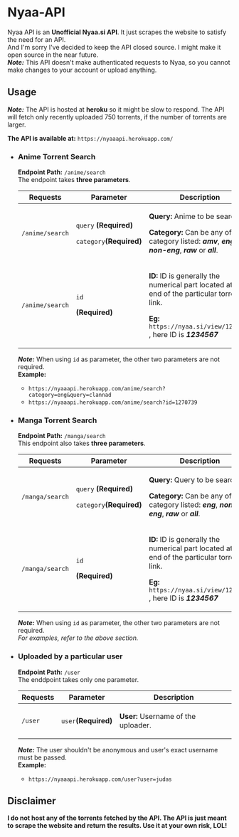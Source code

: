 # Nyaa-API
Nyaa API is an **Unofficial Nyaa.si API**. It just scrapes the website to satisfy the need for an API.\
And I'm sorry I've decided to keep the API closed source. I might make it open source in the near future. \
***Note:*** This API doesn't make authenticated requests to Nyaa, so you cannot make changes to your account or upload anything.

## Usage
***Note:*** The API is hosted at **heroku** so it might be slow to respond. The API will fetch only recently uploaded 750 torrents, if the number of torrents are larger.

**The API is available at:** ```https://nyaaapi.herokuapp.com/```

- ### Anime Torrent Search
  **Endpoint Path:** ```/anime/search```\
  The endpoint takes **three parameters**.
  
  | **Requests** | **Parameter** | **Description** |
  | ------| ------| ------ |
  | ```/anime/search``` | <p> ```query``` **(Required)**</p><p>```category```**(Required)**</p> | <p>**Query:** Anime to be searched.</p><p>**Category:** Can be any of the category listed: ***amv***, ***eng***, ***non-eng***, ***raw*** or ***all***. </p> |
  | ```/anime/search``` | <p> ```id``` </p> **(Required)**</p> | <p>**ID:** ID is generally the numerical part located at the end of the particular torrent's link.</p><p>**Eg:** ```https://nyaa.si/view/1234567 ```, here ID is ***1234567***</p> |
  
  ***Note:*** When using ```id``` as parameter, the other two parameters are not required.\
  **Example:**
  - ```https://nyaaapi.herokuapp.com/anime/search?category=eng&query=clannad```
  - ```https://nyaaapi.herokuapp.com/anime/search?id=1270739```
  
- ### Manga Torrent Search
  **Endpoint Path:** ```/manga/search```\
  This endpoint also takes **three parameters**.
  
  | **Requests** | **Parameter** | **Description** |
  | ------| ------| ------ |
  | ```/manga/search``` | <p> ```query``` **(Required)**</p><p>```category```**(Required)**</p> | <p>**Query:** Query to be searched.</p><p>**Category:** Can be any of the category listed: ***eng***, ***non-eng***, ***raw*** or ***all***. </p> |
  | ```/manga/search``` | <p> ```id``` </p> **(Required)**</p> | <p>**ID:** ID is generally the numerical part located at the end of the particular torrent's link.</p><p>**Eg:** ```https://nyaa.si/view/1234567 ```, here ID is ***1234567***</p> |
  
  ***Note:*** When using ```id``` as parameter, the other two parameters are not required.\
  *For examples, refer to the above section.*
  
 - ### Uploaded by a particular user
   **Endpoint Path:** ```/user```\
   The enddpoint takes only one parameter.
   
   | **Requests** | **Parameter** | **Description** |
   | ------| ------| ------ |
   | ```/user``` | <p>```user```**(Required)**</p> | <p>**User:** Username of the uploader.</p> |
   
   ***Note:*** The user shouldn't be anonymous and user's exact username must be passed.\
   **Example:**
   - ```https://nyaaapi.herokuapp.com/user?user=judas```

## Disclaimer
**I do not host any of the torrents fetched by the API. The API is just meant to scrape the website and return the results. Use it at your own risk, LOL!**
